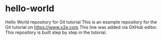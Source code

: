 # hello-world
Hello World repository for Git tutorial
This is an example repository for the Git tutorial on https://www.x2e.com
This line was added via GitHub editor.
This repository is built step by step in the tutorial.
